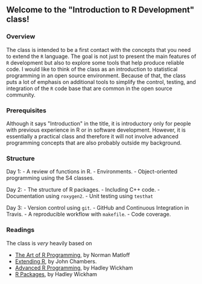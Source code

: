 ## Welcome to the "Introduction to R Development" class!

### Overview

The class is intended to be a first contact with the concepts that you need to
extend the `R` language. The goal is not just to present the main features of
`R` development but also to explore some tools that help produce reliable code.
I would like to think of the class as an introduction to statistical programming
in an open source environment. Because of that, the class puts a lot of emphasis
on additional tools to simplify the control, testing, and integration of the `R`
code base that are common in the open source community. 

### Prerequisites

Although it says "Introduction" in the title, it is introductory only for people
with previous experience in R or in software development. However, it is
essentially a practical class and therefore it will not involve advanced
programming concepts that are also probably outside my background.

### Structure

Day 1:
    - A review of functions in R.
    - Environments.
    - Object-oriented programming using the S4 classes.

Day 2:
    - The structure of R packages.
    - Including C++ code.
    - Documentation using `roxygen2`.
    - Unit testing using `testhat`

Day 3: 
    - Version control using `git`.
    - GitHub and Continuous Integration in Travis.
    - A reproducible workflow with `makefile`.
    - Code coverage.

### Readings

The class is *very* heavily based on 

- [The Art of R Programming](http://www.amazon.com/Art-Programming-Statistical-Software-Design/dp/1593273843/), by Norman Matloff
- [Extending R](https://www.crcpress.com/Extending-R/Chambers/p/book/9781498775717),
by John Chambers.
- [Advanced R Programming](http://www.amazon.com/Advanced-Chapman-Hall-CRC-Series/dp/1466586966), by Hadley Wickham
- [R Packages](https://www.amazon.com/dp/1491910593/ref=cm_sw_su_dp?tag=r-pkgs-20),
  by Hadley Wickham

